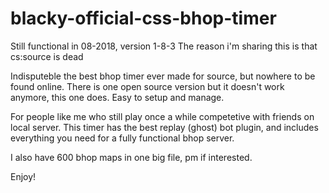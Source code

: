 # blacky-official-css-bhop-timer

Still functional in 08-2018, version 1-8-3
The reason i'm sharing this is that cs:source is dead 

Indisputeble the best bhop timer ever made for source, but nowhere to be found online.
There is one open source version but it doesn't work anymore, this one does. Easy to setup and manage.

For people like me who still play once a while competetive with friends on local server.
This timer has the best replay (ghost) bot plugin, and includes everything you need for a fully functional bhop server.

I also have 600 bhop maps in one big file, pm if interested.

Enjoy!
